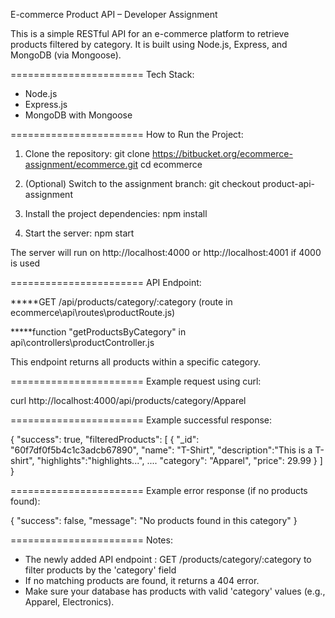 E-commerce Product API – Developer Assignment

This is a simple RESTful API for an e-commerce platform to retrieve products filtered by category. It is built using Node.js, Express, and MongoDB (via Mongoose).

=======================   Tech Stack:
- Node.js
- Express.js
- MongoDB with Mongoose

=======================   How to Run the Project:


1. Clone the repository:
   git clone https://bitbucket.org/ecommerce-assignment/ecommerce.git
   cd ecommerce

2. (Optional) Switch to the assignment branch:
   git checkout product-api-assignment

3. Install the project dependencies:
   npm install

4. Start the server:
   npm start

The server will run on http://localhost:4000 or http://localhost:4001 if 4000 is used

=======================   API Endpoint:


*****GET /api/products/category/:category (route in ecommerce\api\routes\productRoute.js)

*****function "getProductsByCategory" in api\controllers\productController.js

This endpoint returns all products within a specific category.

=======================   Example request using curl:

curl http://localhost:4000/api/products/category/Apparel

=======================   Example successful response:


{
  "success": true,
  "filteredProducts": [
    {
      "_id": "60f7df0f5b4c1c3adcb67890",
      "name": "T-Shirt",
      "description":"This is a T-shirt",
      "highlights":"highlights...",
      ....
      "category": "Apparel",
      "price": 29.99
    }
  ]
}

=======================   Example error response (if no products found):


{
  "success": false,
  "message": "No products found in this category"
}

=======================   Notes:


- The newly added API endpoint : GET /products/category/:category to filter products by the 'category' field
- If no matching products are found, it returns a 404 error.
- Make sure your database has products with valid 'category' values (e.g., Apparel, Electronics).


